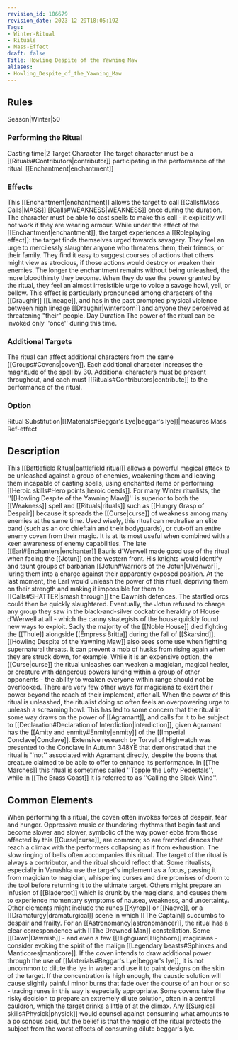 ```yaml
---
revision_id: 106679
revision_date: 2023-12-29T18:05:19Z
Tags:
- Winter-Ritual
- Rituals
- Mass-Effect
draft: false
Title: Howling Despite of the Yawning Maw
aliases:
- Howling_Despite_of_the_Yawning_Maw
---
```

## Rules
Season|Winter|50
### Performing the Ritual
Casting time|2 Target Character The target character must be a [[Rituals#Contributors|contributor]] participating in the performance of the ritual.
[[Enchantment|enchantment]]
### Effects
This [[Enchantment|enchantment]] allows the target to call [[Calls#Mass Calls|MASS]] [[Calls#WEAKNESS|WEAKNESS]] once during the duration. The character must be able to cast spells to make this call - it explicitly will not work if they are wearing armour. 
While under the effect of the [[Enchantment|enchantment]], the target experiences a [[Roleplaying effect]]: the target finds themselves urged towards savagery. They feel an urge to mercilessly slaughter anyone who threatens them, their friends, or their family. They find it easy to suggest courses of actions that others might view as atrocious, if those actions would destroy or weaken their enemies. The longer the enchantment remains without being unleashed, the more bloodthirsty they become. When they do use the power granted by the ritual, they feel an almost irresistible urge to voice a savage howl, yell, or bellow. This effect is particularly pronounced among characters of the [[Draughir]] [[Lineage]], and has in the past prompted physical violence between high lineage [[Draughir|winterborn]] and anyone they perceived as threatening "their" people.
Day Duration The power of the ritual can be invoked only ''once'' during this time.
### Additional Targets
The ritual can affect additional characters from the same [[Groups#Covens|coven]]. Each additional character increases the magnitude of the spell by 30. Additional characters must be present throughout, and each must [[Rituals#Contributors|contribute]] to the performance of the ritual.
### Option
Ritual Substitution|[[Materials#Beggar's Lye|beggar's lye]]|measures
Mass Ref-effect
## Description
This [[Battlefield Ritual|battlefield ritual]] allows a powerful magical attack to be unleashed against a group of enemies, weakening them and leaving them incapable of casting spells, using enchanted items or performing [[Heroic skills#Hero points|heroic deeds]]. 
For many Winter ritualists, the ''[[Howling Despite of the Yawning Maw]]'' is superior to both the [[Weakness]] spell and [[Rituals|rituals]] such as [[Hungry Grasp of Despair]] because it spreads the [[Curse|curse]] of weakness among many enemies at the same time. Used wisely, this ritual can neutralise an elite band (such as an orc chieftain and their bodyguards), or cut-off an entire enemy coven from their magic. It is at its most useful when combined with a keen awareness of enemy capabilities. 
The late [[Earl#Enchanters|enchanter]] Bauris d'Werwell made good use of the ritual when facing the [[Jotun]] on the western front. His knights would identify and taunt groups of barbarian [[Jotun#Warriors of the Jotun|Ulvenwar]], luring them into a charge against their apparently exposed position. At the last moment, the Earl would unleash the power of this ritual, depriving them on their strength and making it impossible for them to [[Calls#SHATTER|smash through]] the Dawnish defences. The startled orcs could then be quickly slaughtered. Eventually, the Jotun refused to charge any group they saw in the black-and-silver cockatrice heraldry of House d'Werwell at all - which the canny strategists of the house quickly found new ways to exploit. Sadly the majority of the [[Noble House]] died fighting the [[Thule]] alongside [[Empress Britta]] during the fall of [[Skarsind]].
[[Howling Despite of the Yawning Maw]] also sees some use when fighting supernatural threats. It can prevent a mob of husks from rising again when they are struck down, for example. While it is an expensive option, the [[Curse|curse]] the ritual unleashes can weaken a magician, magical healer, or creature with dangerous powers lurking within a group of other opponents - the ability to weaken everyone within range should not be overlooked. There are very few other ways for magicians to exert their power beyond the reach of their implement, after all.
When the power of this ritual is unleashed, the ritualist doing so often feels an overpowering urge to unleash a screaming howl. This has led to some concern that the ritual in some way draws on the power of [[Agramant]], and calls for it to be subject to [[Declaration#Declaration of Interdiction|interdiction]], given Agramant has the [[Amity and enmity#Enmity|enmity]] of the [[Imperial Conclave|Conclave]]. Extensive research by Torval of Highwatch was presented to the Conclave in Autumn 348YE that demonstrated that the ritual is ''not'' associated with Agramant directly, despite the boons that creature claimed to be able to offer to enhance its performance.
In [[The Marches]] this ritual is sometimes called ''Topple the Lofty Pedestals'', while in [[The Brass Coast]] it is referred to as ''Calling the Black Wind''.
## Common Elements
When performing this ritual, the coven often invokes forces of despair, fear and hunger. Oppressive music or thundering rhythms that begin fast and become slower and slower, symbolic of the way power ebbs from those affected by this [[Curse|curse]], are common; so are frenzied dances that reach a climax with the performers collapsing as if from exhaustion. The slow ringing of bells often accompanies this ritual.
The target of the ritual is always a contributor, and the ritual should reflect that. Some ritualists, especially in Varushka use the target's implement as a focus, passing it from magician to magician, whispering curses and dire promises of doom to the tool before returning it to the ultimate target. Others might prepare an infusion of [[Bladeroot]] which is drunk by the magicians, and causes them to experience momentary symptoms of nausea, weakness, and uncertainty.
Other elements might include the runes [[Kyrop]] or [[Naeve]], or a [[Dramaturgy|dramaturgical]] scene in which [[The Captain]] succumbs to despair and frailty. For an [[Astronomancy|astronomancer]], the ritual has a clear correspondence with [[The Drowned Man]] constellation. Some [[Dawn|Dawnish]] - and even a few [[Highguard|Highborn]] magicians - consider evoking the spirit of the malign [[Legendary beasts#Sphinxes and Manticores|manticore]].
If the coven intends to draw additional power through the use of [[Materials#Beggar's Lye|beggar's lye]], it is not uncommon to dilute the lye in water and use it to paint designs on the skin of the target. If the concentration is high enough, the caustic solution will cause slightly painful minor burns that fade over the course of an hour or so - tracing runes in this way is especially appropriate. Some covens take the risky decision to prepare an extremely dilute solution, often in a central cauldron, which the target drinks a little of at the climax. Any [[Surgical skills#Physick|physick]] would counsel against consuming what amounts to a poisonous acid, but the belief is that the magic of the ritual protects the subject from the worst effects of consuming dilute beggar's lye.